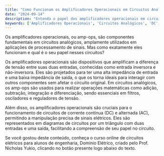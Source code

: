 ```yaml
---
title: "Como Funcionam os Amplificadores Operacionais em Circuitos Analógicos?"
date: "2024-09-14"
description: "Entenda o papel dos amplificadores operacionais em circuitos analógicos e sua importância no processamento de sinais."
keywords: ['Amplificadores Operacionais', 'Circuitos Analógicos', 'DC', 'amp-op', 'Diagrama']
---
```


Os amplificadores operacionais, ou amp-ops, são componentes fundamentais em circuitos analógicos, amplamente utilizados em aplicações de processamento de sinais. Mas como exatamente eles funcionam e qual é o seu papel nesses circuitos?

Os amplificadores operacionais são dispositivos que amplificam a diferença de tensão entre suas duas entradas, conhecidas como entrada inversora e não-inversora. Eles são projetados para ter uma alta impedância de entrada e uma baixa impedância de saída, o que os torna ideais para interagir com outros componentes sem afetar o circuito original. Em circuitos analógicos, os amp-ops são usados para realizar operações matemáticas como adição, subtração, integração e diferenciação, sendo essenciais em filtros, osciladores e reguladores de tensão.

Além disso, os amplificadores operacionais são cruciais para o funcionamento de circuitos de corrente contínua (DC) e alternada (AC), permitindo a manipulação precisa de sinais elétricos. Eles são representados em diagramas de circuitos por um triângulo com duas entradas e uma saída, facilitando a compreensão de seu papel no circuito.

Se você gostou deste conteúdo, conheça o curso online de circuitos elétricos para alunos de engenharia, Domínio Elétrico, criado pelo Prof. Nicholas Yukio, clicando no botão presente logo abaixo do texto.